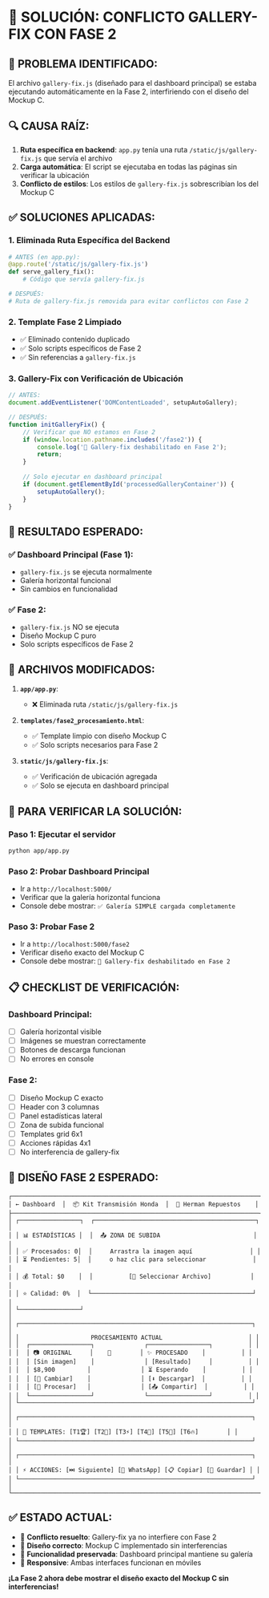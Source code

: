 # 🔧 SOLUCIÓN: CONFLICTO GALLERY-FIX CON FASE 2

## 🚨 **PROBLEMA IDENTIFICADO:**
El archivo `gallery-fix.js` (diseñado para el dashboard principal) se estaba ejecutando automáticamente en la Fase 2, interfiriendo con el diseño del Mockup C.

## 🔍 **CAUSA RAÍZ:**
1. **Ruta específica en backend**: `app.py` tenía una ruta `/static/js/gallery-fix.js` que servía el archivo
2. **Carga automática**: El script se ejecutaba en todas las páginas sin verificar la ubicación
3. **Conflicto de estilos**: Los estilos de `gallery-fix.js` sobrescribían los del Mockup C

## ✅ **SOLUCIONES APLICADAS:**

### **1. Eliminada Ruta Específica del Backend**
```python
# ANTES (en app.py):
@app.route('/static/js/gallery-fix.js')
def serve_gallery_fix():
    # Código que servía gallery-fix.js

# DESPUÉS:
# Ruta de gallery-fix.js removida para evitar conflictos con Fase 2
```

### **2. Template Fase 2 Limpiado**
- ✅ Eliminado contenido duplicado
- ✅ Solo scripts específicos de Fase 2
- ✅ Sin referencias a `gallery-fix.js`

### **3. Gallery-Fix con Verificación de Ubicación**
```javascript
// ANTES:
document.addEventListener('DOMContentLoaded', setupAutoGallery);

// DESPUÉS:
function initGalleryFix() {
    // Verificar que NO estamos en Fase 2
    if (window.location.pathname.includes('/fase2')) {
        console.log('🚫 Gallery-fix deshabilitado en Fase 2');
        return;
    }
    
    // Solo ejecutar en dashboard principal
    if (document.getElementById('processedGalleryContainer')) {
        setupAutoGallery();
    }
}
```

## 🎯 **RESULTADO ESPERADO:**

### **✅ Dashboard Principal (Fase 1):**
- `gallery-fix.js` se ejecuta normalmente
- Galería horizontal funcional
- Sin cambios en funcionalidad

### **✅ Fase 2:**
- `gallery-fix.js` NO se ejecuta
- Diseño Mockup C puro
- Solo scripts específicos de Fase 2

## 🔧 **ARCHIVOS MODIFICADOS:**

1. **`app/app.py`**:
   - ❌ Eliminada ruta `/static/js/gallery-fix.js`

2. **`templates/fase2_procesamiento.html`**:
   - ✅ Template limpio con diseño Mockup C
   - ✅ Solo scripts necesarios para Fase 2

3. **`static/js/gallery-fix.js`**:
   - ✅ Verificación de ubicación agregada
   - ✅ Solo se ejecuta en dashboard principal

## 🚀 **PARA VERIFICAR LA SOLUCIÓN:**

### **Paso 1: Ejecutar el servidor**
```bash
python app/app.py
```

### **Paso 2: Probar Dashboard Principal**
- Ir a `http://localhost:5000/`
- Verificar que la galería horizontal funciona
- Console debe mostrar: `✅ Galería SIMPLE cargada completamente`

### **Paso 3: Probar Fase 2**
- Ir a `http://localhost:5000/fase2`
- Verificar diseño exacto del Mockup C
- Console debe mostrar: `🚫 Gallery-fix deshabilitado en Fase 2`

## 📋 **CHECKLIST DE VERIFICACIÓN:**

### **Dashboard Principal:**
- [ ] Galería horizontal visible
- [ ] Imágenes se muestran correctamente
- [ ] Botones de descarga funcionan
- [ ] No errores en console

### **Fase 2:**
- [ ] Diseño Mockup C exacto
- [ ] Header con 3 columnas
- [ ] Panel estadísticas lateral
- [ ] Zona de subida funcional
- [ ] Templates grid 6x1
- [ ] Acciones rápidas 4x1
- [ ] No interferencia de gallery-fix

## 🎨 **DISEÑO FASE 2 ESPERADO:**
```
┌─────────────────────────────────────────────────────────────────────┐
│ ← Dashboard  │  📦 Kit Transmisión Honda  │  🏢 Herman Repuestos    │
├─────────────────────────────────────────────────────────────────────┤
│ ┌─────────────────┐  ┌─────────────────────────────────────────────┐ │
│ │ 📊 ESTADÍSTICAS │  │  📤 ZONA DE SUBIDA                          │ │
│ │ ✅ Procesados: 0│  │     Arrastra la imagen aquí                │ │
│ │ ⏳ Pendientes: 5│  │     o haz clic para seleccionar             │ │
│ │ 💰 Total: $0    │  │          [📁 Seleccionar Archivo]           │ │
│ │ ⭐ Calidad: 0%  │  └─────────────────────────────────────────────┘ │
│ └─────────────────┘                                                 │
│ ┌─────────────────────────────────────────────────────────────────┐ │
│ │                    PROCESAMIENTO ACTUAL                        │ │
│ │  ┌─────────────────┐              ┌─────────────────┐          │ │
│ │  │ 📷 ORIGINAL     │    🔄        │ ✨ PROCESADO    │          │ │
│ │  │ [Sin imagen]    │              │ [Resultado]     │          │ │
│ │  │ $8,900         │              │ ⏳ Esperando    │          │ │
│ │  │ [🔄 Cambiar]    │              │ [⬇️ Descargar]  │          │ │
│ │  │ [🚀 Procesar]   │              │ [📤 Compartir]  │          │ │
│ │  └─────────────────┘              └─────────────────┘          │ │
│ └─────────────────────────────────────────────────────────────────┘ │
│ ┌─────────────────────────────────────────────────────────────────┐ │
│ │ 🎨 TEMPLATES: [T1🏆] [T2🎯] [T3⚡] [T4🌟] [T5💎] [T6🔥]        │ │
│ └─────────────────────────────────────────────────────────────────┘ │
│ ┌─────────────────────────────────────────────────────────────────┐ │
│ │ ⚡ ACCIONES: [⏭️ Siguiente] [📱 WhatsApp] [📋 Copiar] [💾 Guardar] │ │
│ └─────────────────────────────────────────────────────────────────┘ │
└─────────────────────────────────────────────────────────────────────┘
```

## ✅ **ESTADO ACTUAL:**
- 🔧 **Conflicto resuelto**: Gallery-fix ya no interfiere con Fase 2
- 🎨 **Diseño correcto**: Mockup C implementado sin interferencias
- 🚀 **Funcionalidad preservada**: Dashboard principal mantiene su galería
- 📱 **Responsive**: Ambas interfaces funcionan en móviles

**¡La Fase 2 ahora debe mostrar el diseño exacto del Mockup C sin interferencias!**